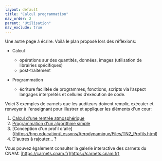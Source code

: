 ```yaml
---
layout: default
title: "Calcul programmation"
nav_order: 2
parent: "Utilisation"
nav_exclude: true
---
```


Une autre page à écrire. Voilà le plan proposé lors des réflexions:
- Calcul
    * opérations sur des quantités, données, images (utilisation de librairies spécifiques)
    * post-traitement

- Programmation
    * écriture facilitée de programmes, fonctions, scripts via l’aspect langages interprétés et cellules d’exécution de code.


Voici 3 exemples de carnets que les auditeurs doivent remplir, exécuter et
renvoyer à l'enseignant pour illustrer et appliquer les éléments d'un cour:

1. [Calcul d'une rentrée atmosphérique](https://hpp.education/Lessons/MecaSpace/Files/MecaSpace_Rentree.html)
2. [Programmation d'un algorithme simple](https://hpp.education/Lessons/Python/Files/TP1-Langton.html)
3. [Conception d'un profil d'aile]((https://hpp.education/Lessons/Aerodynamique/Files/TN2_Profils.html)
4. D'autres à rajouter... ?

Vous pouvez également consulter la galerie interactive des carnets du CNAM:
[https://carnets.cnam.fr](https://carnets.cnam.fr)
